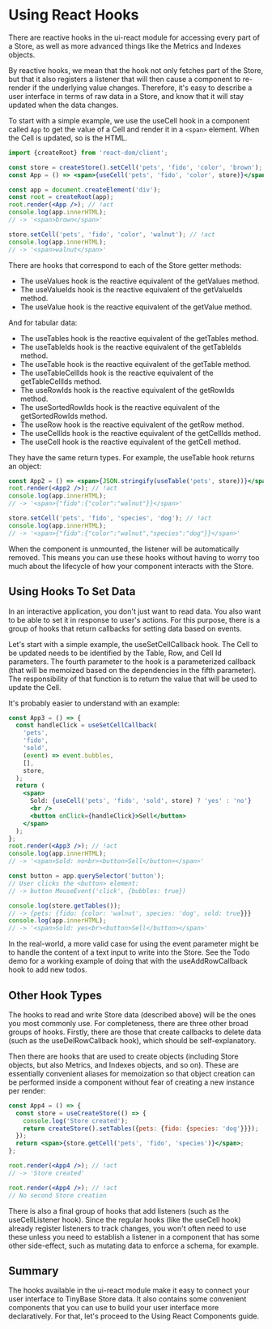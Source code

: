 # Using React Hooks

There are reactive hooks in the ui-react module for accessing every part of a
Store, as well as more advanced things like the Metrics and Indexes objects.

By reactive hooks, we mean that the hook not only fetches part of the Store, but
that it also registers a listener that will then cause a component to re-render
if the underlying value changes. Therefore, it's easy to describe a user
interface in terms of raw data in a Store, and know that it will stay updated
when the data changes.

To start with a simple example, we use the useCell hook in a component called
`App` to get the value of a Cell and render it in a `<span>` element. When the
Cell is updated, so is the HTML.

```jsx
import {createRoot} from 'react-dom/client';

const store = createStore().setCell('pets', 'fido', 'color', 'brown');
const App = () => <span>{useCell('pets', 'fido', 'color', store)}</span>;

const app = document.createElement('div');
const root = createRoot(app);
root.render(<App />); // !act
console.log(app.innerHTML);
// -> '<span>brown</span>'

store.setCell('pets', 'fido', 'color', 'walnut'); // !act
console.log(app.innerHTML);
// -> '<span>walnut</span>'
```

There are hooks that correspond to each of the Store getter methods:

- The useValues hook is the reactive equivalent of the getValues method.
- The useValueIds hook is the reactive equivalent of the getValueIds method.
- The useValue hook is the reactive equivalent of the getValue method.

And for tabular data:

- The useTables hook is the reactive equivalent of the getTables method.
- The useTableIds hook is the reactive equivalent of the getTableIds method.
- The useTable hook is the reactive equivalent of the getTable method.
- The useTableCellIds hook is the reactive equivalent of the getTableCellIds method.
- The useRowIds hook is the reactive equivalent of the getRowIds method.
- The useSortedRowIds hook is the reactive equivalent of the getSortedRowIds method.
- The useRow hook is the reactive equivalent of the getRow method.
- The useCellIds hook is the reactive equivalent of the getCellIds method.
- The useCell hook is the reactive equivalent of the getCell method.

They have the same return types. For example, the useTable hook returns an
object:

```jsx
const App2 = () => <span>{JSON.stringify(useTable('pets', store))}</span>;
root.render(<App2 />); // !act
console.log(app.innerHTML);
// -> '<span>{"fido":{"color":"walnut"}}</span>'

store.setCell('pets', 'fido', 'species', 'dog'); // !act
console.log(app.innerHTML);
// -> '<span>{"fido":{"color":"walnut","species":"dog"}}</span>'
```

When the component is unmounted, the listener will be automatically removed.
This means you can use these hooks without having to worry too much about the
lifecycle of how your component interacts with the Store.

## Using Hooks To Set Data

In an interactive application, you don't just want to read data. You also want
to be able to set it in response to user's actions. For this purpose, there is a
group of hooks that return callbacks for setting data based on events.

Let's start with a simple example, the useSetCellCallback hook. The Cell to be
updated needs to be identified by the Table, Row, and Cell Id parameters. The
fourth parameter to the hook is a parameterized callback (that will be memoized
based on the dependencies in the fifth parameter). The responsibility of that
function is to return the value that will be used to update the Cell.

It's probably easier to understand with an example:

```jsx
const App3 = () => {
  const handleClick = useSetCellCallback(
    'pets',
    'fido',
    'sold',
    (event) => event.bubbles,
    [],
    store,
  );
  return (
    <span>
      Sold: {useCell('pets', 'fido', 'sold', store) ? 'yes' : 'no'}
      <br />
      <button onClick={handleClick}>Sell</button>
    </span>
  );
};
root.render(<App3 />); // !act
console.log(app.innerHTML);
// -> '<span>Sold: no<br><button>Sell</button></span>'

const button = app.querySelector('button');
// User clicks the <button> element:
// -> button MouseEvent('click', {bubbles: true})

console.log(store.getTables());
// -> {pets: {fido: {color: 'walnut', species: 'dog', sold: true}}}
console.log(app.innerHTML);
// -> '<span>Sold: yes<br><button>Sell</button></span>'
```

In the real-world, a more valid case for using the event parameter might be to
handle the content of a text input to write into the Store. See the Todo demo
for a working example of doing that with the useAddRowCallback hook to add new
todos.

## Other Hook Types

The hooks to read and write Store data (described above) will be the ones you
most commonly use. For completeness, there are three other broad groups of
hooks. Firstly, there are those that create callbacks to delete data (such as
the useDelRowCallback hook), which should be self-explanatory.

Then there are hooks that are used to create objects (including Store objects,
but also Metrics, and Indexes objects, and so on). These are essentially
convenient aliases for memoization so that object creation can be performed
inside a component without fear of creating a new instance per render:

```jsx
const App4 = () => {
  const store = useCreateStore(() => {
    console.log('Store created');
    return createStore().setTables({pets: {fido: {species: 'dog'}}});
  });
  return <span>{store.getCell('pets', 'fido', 'species')}</span>;
};

root.render(<App4 />); // !act
// -> 'Store created'

root.render(<App4 />); // !act
// No second Store creation
```

There is also a final group of hooks that add listeners (such as the
useCellListener hook). Since the regular hooks (like the useCell hook) already
register listeners to track changes, you won't often need to use these unless
you need to establish a listener in a component that has some other side-effect,
such as mutating data to enforce a schema, for example.

## Summary

The hooks available in the ui-react module make it easy to connect your user
interface to TinyBase Store data. It also contains some convenient components
that you can use to build your user interface more declaratively. For that,
let's proceed to the Using React Components guide.

